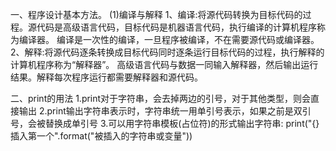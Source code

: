 一、程序设计基本方法。
(1)编译与解释
1、编译:将源代码转换为目标代码的过程。源代码是高级语言代码，目标代码是机器语言代码，执行编译的计算机程序称为编译器。
        编译是一次性的编译，一旦程序被编译，不在需要源代码或编译器。
2、解释:将源代码逐条转换成目标代码同时逐条运行目标代码的过程，执行解释的计算机程序称为“解释器”。
        高级语言代码与数据一同输入解释器，然后输出运行结果。解释每次程序运行都需要解释器和源代码。
        
二、print的用法
1.print对于字符串，会去掉两边的引号，对于其他类型，则会直接输出
2.print输出字符串表示时，字符串统一用单引号表示，如果之前是双引号，会被替换成单引号
3.可以用字符串模板(占位符)的形式输出字符串: print("{}插入第一个".format("被插入的字符串或变量"))

